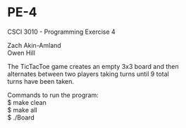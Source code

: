 # PE-4

CSCI 3010 - Programming Exercise 4  

Zach Akin-Amland  
Owen Hill  

The TicTacToe game creates an empty 3x3 board and then  
alternates between two players taking turns until 9 total  
turns have been taken.  

Commands to run the program:  
$ make clean  
$ make all  
$ ./Board  
